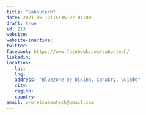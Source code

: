 ```yaml
---
title: "Saboutech"
date: 2021-06-12T15:35:07-04:00
draft: true
id: 213
website: 
website-inactive: 
twitter: 
facebook: https://www.facebook.com/saboutech/
linkedin: 
location: 
   lat: 
   lng: 
   address: "Bluezone De Dixinn, Conakry, Guin�e"
   city: 
   region: 
   country: 
email: projetsaboutech@gmail.com
---
```


